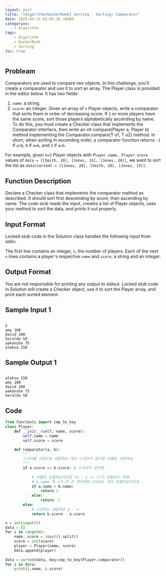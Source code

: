 ```yaml
---
layout: post
title: "[Algorithm/HackerRank] Sorting - Sorting: Comparator"
date: 2020-04-16 02:05:36 +0900
categories: 
    - Algorithm
tags:
    - Algorithm
    - HackerRank
    - Sorting
toc: true
---
```


<!-- more -->


## Probleam
Comparators are used to compare two objects. In this challenge, you'll create a comparator and use it to sort an array. The Player class is provided in the editor below. It has two fields:

1. `name`: a string.
2. `score`: an integer.
Given an array of `n` Player objects, write a comparator that sorts them in order of decreasing score. If `2` or more players have the same score, sort those players alphabetically ascending by name. To do this, you must create a Checker class that implements the Comparator interface, then write an int compare(Player a, Player b) method implementing the Comparator.compare(T o1, T o2) method. In short, when sorting in ascending order, a comparator function returns `-1` if `a<b`, `0` if `a=b`, and `1` if `a>b`.

For example, given `n=3` Player objects with `Player.name, Player.score` values of `data = [[Smith, 20], [Jones, 15], [Jones, 20]]`, we want to sort the list as `data(sorted) = [[Jones, 20], [Smith, 20], [Jones, 15]]`.

## Function Description
Declare a Checker class that implements the comparator method as described. It should sort first descending by score, then ascending by name. The code stub reads the input, creates a list of Player objects, uses your method to sort the data, and prints it out properly.

## Input Format
Locked stub code in the Solution class handles the following input from stdin:

The first line contains an integer, `n`, the number of players.
Each of the next `n` lines contains a player's respective `name` and `score`, a string and an integer.

## Output Format
You are not responsible for printing any output to stdout. Locked stub code in Solution will create a Checker object, use it to sort the Player array, and print each sorted element.

## Sample Input 1
```

5
amy 100
david 100
heraldo 50
aakansha 75
aleksa 150
```


## Sample Output 1
```

aleksa 150
amy 100
david 100
aakansha 75
heraldo 50
```


## Code

```python
from functools import cmp_to_key
class Player:
    def __init__(self, name, score):
        self.name = name
        self.score = score

    def comparator(a, b):
        """
        스코어를 기준으로 내림차순 대신 스코어가 같다면 이름은 오른차순
        """
        if a.score == b.score: # 스코어가 같다면
            
            # 이름은 오름차순이므로 (x - y == 1)가 성립하기 위해
            # a.name 즉 x가 더 큰 경우에만 1이라는 것이 오름차순이므로..
            if a.name > b.name:
                return 1
            else:
                return -1
        else:
            # 스코어는 내림차순 y - x
            return b.score - a.score

n = int(input())
data = []
for i in range(n):
    name, score = input().split()
    score = int(score)
    player = Player(name, score)
    data.append(player)
    
data = sorted(data, key=cmp_to_key(Player.comparator))
for i in data:
    print(i.name, i.score)
```
